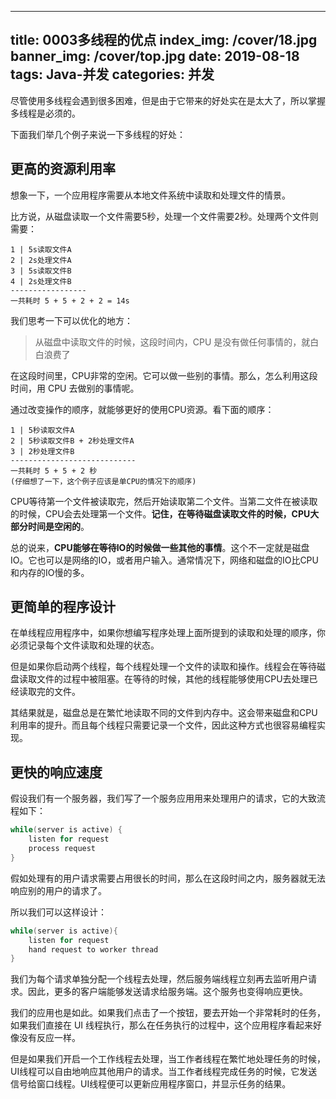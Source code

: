 
---
title: 0003多线程的优点
index_img: /cover/18.jpg
banner_img: /cover/top.jpg
date: 2019-08-18
tags: Java-并发
categories: 并发
---

尽管使用多线程会遇到很多困难，但是由于它带来的好处实在是太大了，所以掌握多线程是必须的。

下面我们举几个例子来说一下多线程的好处：



## 更高的资源利用率

想象一下，一个应用程序需要从本地文件系统中读取和处理文件的情景。

比方说，从磁盘读取一个文件需要5秒，处理一个文件需要2秒。处理两个文件则需要：

```
1 | 5s读取文件A
2 | 2s处理文件A
3 | 5s读取文件B
4 | 2s处理文件B
-----------------
一共耗时 5 + 5 + 2 + 2 = 14s
```

我们思考一下可以优化的地方：

> 从磁盘中读取文件的时候，这段时间内，CPU 是没有做任何事情的，就白白浪费了

在这段时间里，CPU非常的空闲。它可以做一些别的事情。那么，怎么利用这段时间，用 CPU 去做别的事情呢。

通过改变操作的顺序，就能够更好的使用CPU资源。看下面的顺序：

```
1 | 5秒读取文件A
2 | 5秒读取文件B + 2秒处理文件A
3 | 2秒处理文件B
----------------------------
一共耗时 5 + 5 + 2 秒
(仔细想了一下，这个例子应该是单CPU的情况下的顺序)
```

CPU等待第一个文件被读取完，然后开始读取第二个文件。当第二文件在被读取的时候，CPU会去处理第一个文件。**记住，在等待磁盘读取文件的时候，CPU大部分时间是空闲的**。

总的说来，**CPU能够在等待IO的时候做一些其他的事情**。这个不一定就是磁盘IO。它也可以是网络的IO，或者用户输入。通常情况下，网络和磁盘的IO比CPU和内存的IO慢的多。



## 更简单的程序设计

在单线程应用程序中，如果你想编写程序处理上面所提到的读取和处理的顺序，你必须记录每个文件读取和处理的状态。

但是如果你启动两个线程，每个线程处理一个文件的读取和操作。线程会在等待磁盘读取文件的过程中被阻塞。在等待的时候，其他的线程能够使用CPU去处理已经读取完的文件。

其结果就是，磁盘总是在繁忙地读取不同的文件到内存中。这会带来磁盘和CPU利用率的提升。而且每个线程只需要记录一个文件，因此这种方式也很容易编程实现。



## 更快的响应速度

假设我们有一个服务器，我们写了一个服务应用用来处理用户的请求，它的大致流程如下：

```java
while(server is active) {
    listen for request
	process request
}
```

假如处理有的用户请求需要占用很长的时间，那么在这段时间之内，服务器就无法响应别的用户的请求了。

所以我们可以这样设计：

```java
while(server is active){
    listen for request
    hand request to worker thread
}
```

我们为每个请求单独分配一个线程去处理，然后服务端线程立刻再去监听用户请求。因此，更多的客户端能够发送请求给服务端。这个服务也变得响应更快。



我们的应用也是如此。如果我们点击了一个按钮，要去开始一个非常耗时的任务，如果我们直接在 UI 线程执行，那么在任务执行的过程中，这个应用程序看起来好像没有反应一样。

但是如果我们开启一个工作线程去处理，当工作者线程在繁忙地处理任务的时候，UI线程可以自由地响应其他用户的请求。当工作者线程完成任务的时候，它发送信号给窗口线程。UI线程便可以更新应用程序窗口，并显示任务的结果。

